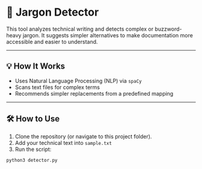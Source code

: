 # 🧪 Jargon Detector

This tool analyzes technical writing and detects complex or buzzword-heavy jargon. It suggests simpler alternatives to make documentation more accessible and easier to understand.

---

## 💡 How It Works

- Uses Natural Language Processing (NLP) via `spaCy`
- Scans text files for complex terms
- Recommends simpler replacements from a predefined mapping

---

## 🛠 How to Use

1. Clone the repository (or navigate to this project folder).
2. Add your technical text into `sample.txt`
3. Run the script:

```bash
python3 detector.py
```
